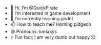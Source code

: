 - 👋 Hi, I’m @QuickPirate
- 👀 I’m interested in game development
- 🌱 I’m currently learning godot
- 📫 How to reach me? Homing pidgeon
- 😄 Pronouns: kms/kys
- ⚡ Fun fact: I am very dumb but happy :D
